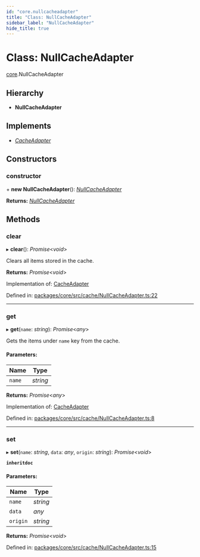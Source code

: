 ```yaml
---
id: "core.nullcacheadapter"
title: "Class: NullCacheAdapter"
sidebar_label: "NullCacheAdapter"
hide_title: true
---
```


# Class: NullCacheAdapter

[core](../modules/core.md).NullCacheAdapter

## Hierarchy

* **NullCacheAdapter**

## Implements

* [*CacheAdapter*](../interfaces/core.cacheadapter.md)

## Constructors

### constructor

\+ **new NullCacheAdapter**(): [*NullCacheAdapter*](core.nullcacheadapter.md)

**Returns:** [*NullCacheAdapter*](core.nullcacheadapter.md)

## Methods

### clear

▸ **clear**(): *Promise*<*void*\>

Clears all items stored in the cache.

**Returns:** *Promise*<*void*\>

Implementation of: [CacheAdapter](../interfaces/core.cacheadapter.md)

Defined in: [packages/core/src/cache/NullCacheAdapter.ts:22](https://github.com/mikro-orm/mikro-orm/blob/969d4229bd/packages/core/src/cache/NullCacheAdapter.ts#L22)

___

### get

▸ **get**(`name`: *string*): *Promise*<*any*\>

Gets the items under `name` key from the cache.

#### Parameters:

Name | Type |
------ | ------ |
`name` | *string* |

**Returns:** *Promise*<*any*\>

Implementation of: [CacheAdapter](../interfaces/core.cacheadapter.md)

Defined in: [packages/core/src/cache/NullCacheAdapter.ts:8](https://github.com/mikro-orm/mikro-orm/blob/969d4229bd/packages/core/src/cache/NullCacheAdapter.ts#L8)

___

### set

▸ **set**(`name`: *string*, `data`: *any*, `origin`: *string*): *Promise*<*void*\>

**`inheritdoc`** 

#### Parameters:

Name | Type |
------ | ------ |
`name` | *string* |
`data` | *any* |
`origin` | *string* |

**Returns:** *Promise*<*void*\>

Defined in: [packages/core/src/cache/NullCacheAdapter.ts:15](https://github.com/mikro-orm/mikro-orm/blob/969d4229bd/packages/core/src/cache/NullCacheAdapter.ts#L15)
